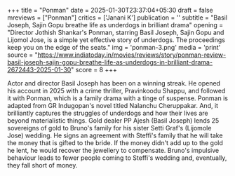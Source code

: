 +++
title = "Ponman"
date = 2025-01-30T23:37:04+05:30
draft = false
mreviews = ["Ponman"]
critics = ['Janani K']
publication = ''
subtitle = "Basil Joseph, Sajin Gopu breathe life as underdogs in brilliant drama"
opening = "Director Jothish Shankar's Ponman, starring Basil Joseph, Sajin Gopu and Lijomol Jose, is a simple yet effective story of underdogs. The proceedings keep you on the edge of the seats."
img = 'ponman-3.png'
media = 'print'
source = "https://www.indiatoday.in/movies/reviews/story/ponman-review-basil-joseph-sajin-gopu-breathe-life-as-underdogs-in-brilliant-drama-2672443-2025-01-30"
score = 8
+++

Actor and director Basil Joseph has been on a winning streak. He opened his account in 2025 with a crime thriller, Pravinkoodu Shappu, and followed it with Ponman, which is a family drama with a tinge of suspense. Ponman is adapted from GR Indugopan's novel titled Nalanchu Cheruppakar. And, it brilliantly captures the struggles of underdogs and how their lives are beyond materialistic things. Gold dealer PP Ajesh (Basil Joseph) lends 25 sovereigns of gold to Bruno's family for his sister Setti Graf's (Lijomole Jose) wedding. He signs an agreement with Steffi's family that he will take the money that is gifted to the bride. If the money didn't add up to the gold he lent, he would recover the jewellery to compensate. Bruno's impulsive behaviour leads to fewer people coming to Steffi's wedding and, eventually, they fall short of money.
